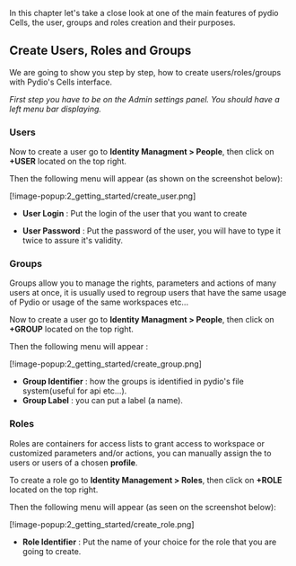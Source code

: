 In this chapter let's take a close look at one of the main features of pydio Cells, the user, groups and roles creation and their purposes.

## Create Users, Roles and Groups

We are going to show you step by step, how to create users/roles/groups with Pydio's Cells interface.

*First step you have to be on the Admin settings panel.*
*You should have a left menu bar displaying.*

### Users

Now to create a user go to **Identity Managment > People**, then click on **+USER** located on the top right.

Then the following menu will appear (as shown on the screenshot below):

[!image-popup:2_getting_started/create_user.png]

* **User Login** : Put the login of the user that you want to create

* **User Password** : Put the password of the user, you will have to type it twice to assure it's validity.

### Groups

Groups allow you to manage the rights, parameters and actions of many users at once, it is usually used to regroup users that have the same usage of Pydio or usage of the same workspaces etc...

Now to create a user go to **Identity Managment > People**, then click on **+GROUP** located on the top right.

Then the following menu will appear :

[!image-popup:2_getting_started/create_group.png]

* **Group Identifier** : how the groups is identified in pydio's file system(useful for api etc...).
* **Group Label** : you can put a label (a name).

### Roles

Roles are containers for access lists to grant access to workspace or customized parameters and/or actions, you can manually assign the to users or users of a chosen **profile**.

To create a role go to **Identity Management > Roles**, then click on **+ROLE** located on the top right.

Then the following menu will appear (as seen on the screenshot below):

[!image-popup:2_getting_started/create_role.png]

* **Role Identifier** : Put the name of your choice for the role that you are going to create.
